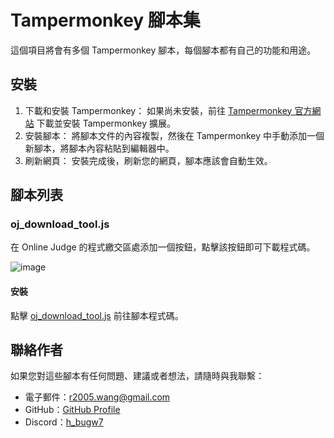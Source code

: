 # Tampermonkey 腳本集

這個項目將會有多個 Tampermonkey 腳本，每個腳本都有自己的功能和用途。

## 安裝

1. 下載和安裝 Tampermonkey： 如果尚未安裝，前往 [Tampermonkey 官方網站](https://www.tampermonkey.net/) 下載並安裝 Tampermonkey 擴展。
2. 安裝腳本： 將腳本文件的內容複製，然後在 Tampermonkey 中手動添加一個新腳本，將腳本內容粘貼到編輯器中。
3. 刷新網頁： 安裝完成後，刷新您的網頁，腳本應該會自動生效。

## 腳本列表

### oj_download_tool.js

在 Online Judge 的程式繳交區處添加一個按鈕，點擊該按鈕即可下載程式碼。

![image](https://github.com/wangicheng/tampermonkey-scripts/assets/30070315/10a8f706-d126-478f-9220-2f1758f4e0f6)

#### 安裝

點擊 [oj_download_tool.js](scripts/oj_download_tool.js) 前往腳本程式碼。

## 聯絡作者

如果您對這些腳本有任何問題、建議或者想法，請隨時與我聯繫：

- 電子郵件：r2005.wang@gmail.com
- GitHub：[GitHub Profile](https://github.com/your_github_profile)
- Discord：[h_bugw7](https://discord.com/users/546630973513662486)
